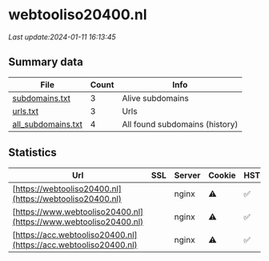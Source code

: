 # webtooliso20400.nl
*Last update:2024-01-11 16:13:45*
## Summary data
| File       | Count | Info |
|------------|-------|------|
|[subdomains.txt](/data/webtooliso20400/subdomains.txt)|3|Alive subdomains|
|[urls.txt](/data/webtooliso20400/urls.txt)|3|Urls|
|[all_subdomains.txt](/data/webtooliso20400/all_subdomains.txt)|4|All found subdomains (history)|
## Statistics
| Url | SSL | Server | Cookie | HSTS | CSP | XFO | XXP | RP | Tech |
|------------|-------|------|------|------|------|------|------|------|------|
|[https://webtooliso20400.nl](https://webtooliso20400.nl)| |nginx|:warning: |:white_check_mark: | |:warning: |:white_check_mark: |:white_check_mark: |:white_check_mark: |HSTS Nginx|
|[https://www.webtooliso20400.nl](https://www.webtooliso20400.nl)| |nginx|:warning: |:white_check_mark: | |:warning: |:white_check_mark: |:white_check_mark: |:white_check_mark: |HSTS Nginx PHP ZURB...|
|[https://acc.webtooliso20400.nl](https://acc.webtooliso20400.nl)| |nginx|:warning: |:white_check_mark: | |:warning: |:white_check_mark: |:white_check_mark: |:white_check_mark: |HSTS Nginx PHP ZURB...|
